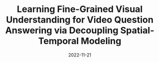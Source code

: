 ---
title: Learning Fine-Grained Visual Understanding for Video Question Answering via Decoupling Spatial-Temporal Modeling
page_title: Decoupling Spatial-Temporal Modeling
summary: A double-stream video-language encoder.
analytics: G-4GCHH446BE
date: 2022-11-21
venue: BMVC 2022 <b style="color:blueviolet">(spotlight)</b>
authors:
  - name: <strong>Hsin-Ying Lee</strong>
    home: "#"
  - name: Hung-Ting Su 
    home: https://scholar.google.com/citations?user=5oNVau8AAAAJ
  - name: Bing-Chen Tsai 
  - name: Tsung-Han Wu
    home: https://tsunghan-wu.github.io 
  - name: Jia-Fong Yeh
    home: https://www.cmlab.csie.ntu.edu.tw/~jiafongyeh
  - name: Winston Hsu
    home: https://winstonhsu.info
selected: true
arxiv: https://arxiv.org/abs/2210.03941
code: https://github.com/shinying/dest
page: https://shinying.github.io/dest
video: https://bmvc2022.mpi-inf.mpg.de/116
page_video: "#video-section"
cover:
  image: imgs/dest.jpg
---